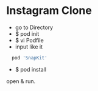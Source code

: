 # Instagram Clone

- go to Directory
- $ pod init
- $ vi Podfile
- input like it

```bash
  pod 'SnapKit'
```
- $ pod install

open & run.
